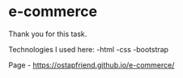 # e-commerce

Thank you for this task.

Technologies I used here:
  -html
  -css
  -bootstrap
  
  Page - https://ostapfriend.github.io/e-commerce/
  
  
